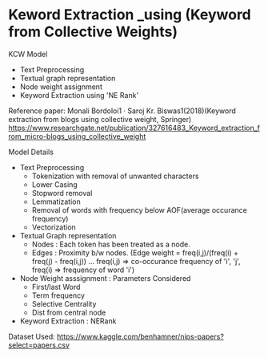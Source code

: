 # Keword Extraction _using (Keyword from Collective Weights)
KCW Model
- Text Preprocessing
- Textual graph representation
- Node weight assignment 
- Keyword Extraction using 'NE Rank'

Reference paper: Monali Bordoloi1 · Saroj Kr. Biswas1(2018)(Keyword extraction from blogs using collective weight, Springer)
https://www.researchgate.net/publication/327616483_Keyword_extraction_from_micro-blogs_using_collective_weight

Model Details
 - Text Preprocessing
   - Tokenization with removal of unwanted characters
   - Lower Casing
   - Stopword removal
   - Lemmatization
   - Removal of words with frequency below AOF(average occurance frequency)
   - Vectorization
 - Textual Graph representation
   - Nodes : Each token has been treated as a node.
   - Edges : Proximity b/w nodes. (Edge weight = freq(i,j)/(freq(i) + freq(j) - freq(i,j)) ... freq(i,j) => co-occurance frequency of 'i', 'j', freq(i) => frequency of word 'i')
 - Node Weight asssignment : Parameters Considered
   - First/last Word
   - Term frequency
   - Selective Centrality
   - Dist from central node
 - Keyword Extraction : NERank

Dataset Used: https://www.kaggle.com/benhamner/nips-papers?select=papers.csv

